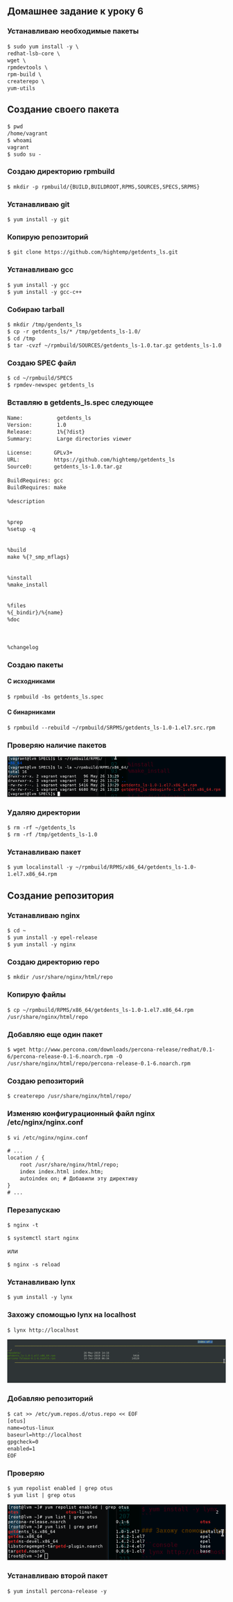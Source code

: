 
## Домашнее задание к уроку 6

###  Устанавливаю необходимые пакеты

```console
$ sudo yum install -y \
redhat-lsb-core \
wget \
rpmdevtools \
rpm-build \
createrepo \
yum-utils
```

## Создание своего пакета

```console
$ pwd
/home/vagrant
$ whoami
vagrant
$ sudo su -
```

### Создаю директорию rpmbuild

```console
$ mkdir -p rpmbuild/{BUILD,BUILDROOT,RPMS,SOURCES,SPECS,SRPMS}
```

### Устанавливаю git

```console
$ yum install -y git
```

### Копирую репозиторий

```console
$ git clone https://github.com/hightemp/getdents_ls.git
```

### Устанавливаю gcc

```console
$ yum install -y gcc
$ yum install -y gcc-c++ 
```

### Собираю tarball

```console
$ mkdir /tmp/gendents_ls
$ cp -r getdents_ls/* /tmp/getdents_ls-1.0/
$ cd /tmp
$ tar -cvzf ~/rpmbuild/SOURCES/getdents_ls-1.0.tar.gz getdents_ls-1.0
```

### Создаю SPEC файл

```console
$ cd ~/rpmbuild/SPECS
$ rpmdev-newspec getdents_ls
```

### Вставляю в getdents_ls.spec следующее

```
Name:           getdents_ls
Version:        1.0
Release:        1%{?dist}
Summary:        Large directories viewer

License:       GPLv3+
URL:           https://github.com/hightemp/getdents_ls
Source0:       getdents_ls-1.0.tar.gz

BuildRequires: gcc
BuildRequires: make

%description


%prep
%setup -q


%build
make %{?_smp_mflags}


%install
%make_install


%files
%{_bindir}/%{name}
%doc



%changelog

```

### Создаю пакеты

#### С исходниками

```console
$ rpmbuild -bs getdents_ls.spec
```

#### С бинарниками

```console
$ rpmbuild --rebuild ~/rpmbuild/SRPMS/getdents_ls-1.0-1.el7.src.rpm
```

### Проверяю наличие пакетов

![](/images/lesson6/Screenshot_20190526_163256.png)

### Удаляю директории

```console
$ rm -rf ~/getdents_ls
$ rm -rf /tmp/getdents_ls-1.0 
```

### Устанавливаю пакет

```console
$ yum localinstall -y ~/rpmbuild/RPMS/x86_64/getdents_ls-1.0-1.el7.x86_64.rpm
```

## Создание репозитория

### Устанавливаю nginx

```console
$ cd ~
$ yum install -y epel-release
$ yum install -y nginx
```

### Создаю директорию repo

```console
$ mkdir /usr/share/nginx/html/repo
```

### Копирую файлы

```console
$ cp ~/rpmbuild/RPMS/x86_64/getdents_ls-1.0-1.el7.x86_64.rpm /usr/share/nginx/html/repo
```

### Добавляю еще один пакет

```console
$ wget http://www.percona.com/downloads/percona-release/redhat/0.1-6/percona-release-0.1-6.noarch.rpm -O /usr/share/nginx/html/repo/percona-release-0.1-6.noarch.rpm
```

### Создаю репозиторий

```console
$ createrepo /usr/share/nginx/html/repo/
```

### Изменяю конфигурационный файл nginx /etc/nginx/nginx.conf

```console
$ vi /etc/nginx/nginx.conf
```

```nginx
# ...
location / {
    root /usr/share/nginx/html/repo;
    index index.html index.htm;
    autoindex on; # Добавили эту директиву
}
# ...
```

### Перезапускаю

```console
$ nginx -t
```

```console
$ systemctl start nginx
```
или 

```
$ nginx -s reload
```

### Устанавливаю lynx 

```console
$ yum install -y lynx
```

### Захожу спомощью lynx на localhost

```console
$ lynx http://localhost
```

![](/images/lesson6/Screenshot_20190526_185143.png)

### Добавляю репозиторий

```console
$ cat >> /etc/yum.repos.d/otus.repo << EOF
[otus]
name=otus-linux
baseurl=http://localhost
gpgcheck=0
enabled=1
EOF
```

### Проверяю

```console
$ yum repolist enabled | grep otus
$ yum list | grep otus
```

![](/images/lesson6/Screenshot_20190526_190402.png)

### Устанавливаю второй пакет

```console
$ yum install percona-release -y
```

